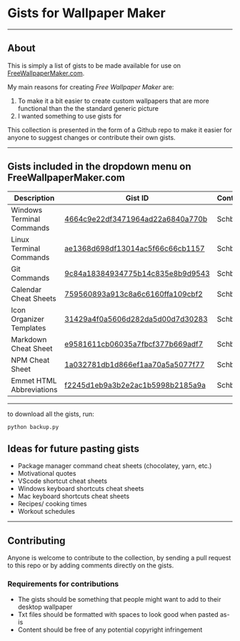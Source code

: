 # Gists for Wallpaper Maker

---

## About

This is simply a list of gists to be made available for use on [FreeWallpaperMaker.com](https://freewallpapermaker.com/).

My main reasons for creating _Free Wallpaper Maker_ are:

1. To make it a bit easier to create custom wallpapers that are more functional than the the standard generic picture
2. I wanted something to use gists for

This collection is presented in the form of a Github repo to make it easier for anyone to suggest changes or contribute their own gists.

---

## Gists included in the dropdown menu on FreeWallpaperMaker.com

| Description               | Gist ID                                                                                            | Contributor |
| ------------------------- | -------------------------------------------------------------------------------------------------- | ----------- |
| Windows Terminal Commands | [4664c9e22df3471964ad22a6840a770b](https://gist.github.com/schbz/4664c9e22df3471964ad22a6840a770b) | Schbz       |
| Linux Terminal Commands   | [ae1368d698df13014ac5f66c66cb1157](https://gist.github.com/schbz/ae1368d698df13014ac5f66c66cb1157) | Schbz       |
| Git Commands              | [9c84a18384934775b14c835e8b9d9543](https://gist.github.com/schbz/9c84a18384934775b14c835e8b9d9543) | Schbz       |
| Calendar Cheat Sheets     | [759560893a913c8a6c6160ffa109cbf2](https://gist.github.com/schbz/759560893a913c8a6c6160ffa109cbf2) | Schbz       |
| Icon Organizer Templates  | [31429a4f0a5606d282da5d00d7d30283](https://gist.github.com/schbz/31429a4f0a5606d282da5d00d7d30283) | Schbz       |
| Markdown Cheat Sheet      | [e9581611cb06035a7fbcf377b669adf7](https://gist.github.com/schbz/e9581611cb06035a7fbcf377b669adf7) | Schbz       |
| NPM Cheat Sheet           | [1a032781db1d866ef1aa70a5a5077f77](https://gist.github.com/schbz/1a032781db1d866ef1aa70a5a5077f77) | Schbz       |
| Emmet HTML Abbreviations  | [f2245d1eb9a3b2e2ac1b5998b2185a9a](https://gist.github.com/schbz/f2245d1eb9a3b2e2ac1b5998b2185a9a) | Schbz       |

---

to download all the gists, run:

```(bash)
python backup.py
```

## Ideas for future pasting gists

- Package manager command cheat sheets (chocolatey, yarn, etc.)
- Motivational quotes
- VScode shortcut cheat sheets
- Windows keyboard shortcuts cheat sheets
- Mac keyboard shortcuts cheat sheets
- Recipes/ cooking times
- Workout schedules

---

## Contributing

Anyone is welcome to contribute to the collection, by sending a pull request to this repo or by adding comments directly on the gists.

### Requirements for contributions

- The gists should be something that people might want to add to their desktop wallpaper
- Txt files should be formatted with spaces to look good when pasted as-is
- Content should be free of any potential copyright infringement
